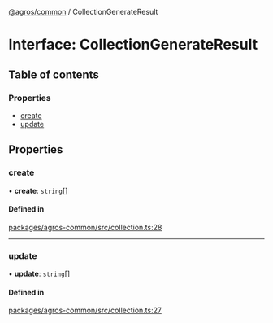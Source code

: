 [@agros/common](../index.md) / CollectionGenerateResult

# Interface: CollectionGenerateResult

## Table of contents

### Properties

- [create](CollectionGenerateResult.md#create)
- [update](CollectionGenerateResult.md#update)

## Properties

### <a id="create" name="create"></a> create

• **create**: `string`[]

#### Defined in

[packages/agros-common/src/collection.ts:28](https://github.com/agrosjs/agros/blob/1cfd777/packages/agros-common/src/collection.ts#L28)

___

### <a id="update" name="update"></a> update

• **update**: `string`[]

#### Defined in

[packages/agros-common/src/collection.ts:27](https://github.com/agrosjs/agros/blob/1cfd777/packages/agros-common/src/collection.ts#L27)

